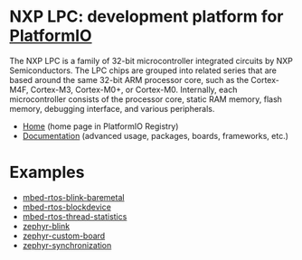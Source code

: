 
# NXP LPC: development platform for [PlatformIO](https://platformio.org)

The NXP LPC is a family of 32-bit microcontroller integrated circuits by NXP Semiconductors. The LPC chips are grouped into related series that are based around the same 32-bit ARM processor core, such as the Cortex-M4F, Cortex-M3, Cortex-M0+, or Cortex-M0. Internally, each microcontroller consists of the processor core, static RAM memory, flash memory, debugging interface, and various peripherals.

* [Home](https://platformio.org/platforms/nxplpc) (home page in PlatformIO Registry)
* [Documentation](https://docs.platformio.org/page/platforms/nxplpc.html) (advanced usage, packages, boards, frameworks, etc.)

# Examples

* [mbed-rtos-blink-baremetal](https://github.com/platformio/platform-nxplpc/tree/master/examples/mbed-rtos-blink-baremetal)
* [mbed-rtos-blockdevice](https://github.com/platformio/platform-nxplpc/tree/master/examples/mbed-rtos-blockdevice)
* [mbed-rtos-thread-statistics](https://github.com/platformio/platform-nxplpc/tree/master/examples/mbed-rtos-thread-statistics)
* [zephyr-blink](https://github.com/platformio/platform-nxplpc/tree/master/examples/zephyr-blink)
* [zephyr-custom-board](https://github.com/platformio/platform-nxplpc/tree/master/examples/zephyr-custom-board)
* [zephyr-synchronization](https://github.com/platformio/platform-nxplpc/tree/master/examples/zephyr-synchronization)
